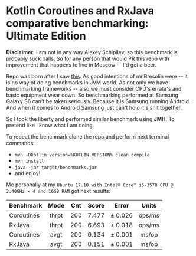 Kotlin Coroutines and RxJava comparative benchmarking: Ultimate Edition
=======================================================================

**Disclaimer:** I am not in any way Alexey Schipilev, so this benchmark is probably suck balls. 
So for any person that would PR this repo with improvement that happens to live in Moscow -- I'd get a beer.

Repo was born after I saw [this](https://proandroiddev.com/kotlin-coroutines-vs-rxjava-an-initial-performance-test-68160cfc6723).
As good intentions of mr.Bresolin were -- it is no way of doing benchmarks in JVM world.
As not only we have benchmarking frameworks -- also we must consider CPU's errata's and basic equipment wear down. 
So benchmarking performed at Samsung Galaxy S6 can't be taken seriously. Because it is Samsung running Android. 
And when it comes to Android Samsung just can't hold it's shit together.

So I took the liberty and performed similar benchmark using **JMH**. To pretend like I know what I am doing.

To repeat the benchmark clone the repo and perform next terminal commands:
* `mvn -Dkotlin.version=%KOTLIN.VERSION% clean compile`
* `mvn install`
* `java -jar target/benchmarks.jar`
* and enjoy!

Me personally at my `Ubuntu 17.10 with Intel® Core™ i5-3570 CPU @ 3.40GHz × 4 and 16GB RAM` got next results:

|Benchmark  | Mode  | Cnt | Score |  Error  |  Units |
|-----------|:-----:|:---:|:-----:|:-------:|:------:|
|Coroutines | thrpt | 200 | 7.477 | ± 0.026 | ops/ms |
|RxJava     | thrpt | 200 | 6.693 | ± 0.018 | ops/ms |
|Coroutines |  avgt | 200 | 0.134 | ± 0.001 | ms/op  |
|RxJava     |  avgt | 200 | 0.151 | ± 0.001 | ms/op  |



